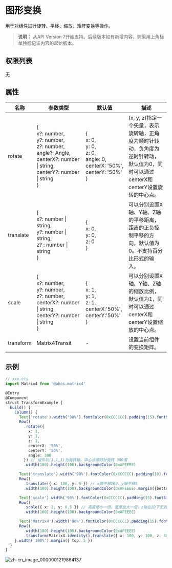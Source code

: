 # 图形变换

用于对组件进行旋转、平移、缩放、矩阵变换等操作。

> **说明：**
> 从API Version 7开始支持。后续版本如有新增内容，则采用上角标单独标记该内容的起始版本。


## 权限列表

无


## 属性


| 名称        | 参数类型                                     | 默认值                                      | 描述                                       |
| --------- | ---------------------------------------- | ---------------------------------------- | ---------------------------------------- |
| rotate    | {<br/>x?:&nbsp;number,<br/>y?:&nbsp;number,<br/>z?:&nbsp;number,<br/>angle?:&nbsp;Angle,<br/>centerX?:&nbsp;number \| string,<br/>centerY?:&nbsp;number \| string<br/>} | {<br/>x:&nbsp;0,<br/>y:&nbsp;0,<br/>z:&nbsp;0,<br/>angle:&nbsp;0,<br/>centerX:&nbsp;'50%',<br/>centerY:&nbsp;'50%'<br/>} | (x,&nbsp;y,&nbsp;z)指定一个矢量，表示旋转轴，正角度为顺时针转动，负角度为逆时针转动，默认值为0，同时可以通过centerX和centerY设置旋转的中心点。 |
| translate | {<br/>x?:&nbsp;number \| string,<br/>y?:&nbsp;number \| string,<br/>z?&nbsp;:&nbsp;number \| string<br/>} | {<br/>x:&nbsp;0,<br/>y:&nbsp;0,<br/>z:&nbsp;0<br/>} | 可以分别设置X轴、Y轴、Z轴的平移距离，距离的正负控制平移的方向，默认值为0。不支持百分比形式的输入。|
| scale     | {<br/>x?:&nbsp;number,<br/>y?:&nbsp;number,<br/>z?:&nbsp;number,<br/>centerX?:&nbsp;number \| string,<br/>centerY?:&nbsp;number \| string<br/>} | {<br/>x:&nbsp;1,<br/>y:&nbsp;1,<br/>z:&nbsp;1,<br/>centerX:'50%',<br/>centerY:'50%'<br/>} | 可以分别设置X轴、Y轴、Z轴的缩放比例，默认值为1，同时可以通过centerX和centerY设置缩放的中心点。 |
| transform | Matrix4Transit                     | -                                        | 设置当前组件的变换矩阵。                             |


## 示例

```ts
// xxx.ets
import Matrix4 from '@ohos.matrix4'

@Entry
@Component
struct TransformExample {
  build() {
    Column() {
      Text('rotate').width('90%').fontColor(0xCCCCCC).padding(15).fontSize(30)
      Row()
        .rotate({
          x: 1,
          y: 1,
          z: 1,
          centerX: '50%',
          centerY: '50%',
          angle: 300
        }) // 组件以(1,1,1)为旋转轴，中心点顺时针旋转 300度
        .width(100).height(100).backgroundColor(0xAFEEEE)

      Text('translate').width('90%').fontColor(0xCCCCCC).padding(10).fontSize(30)
      Row()
        .translate({ x: 100, y: 5 }) // x轴平移100，y轴平移5
        .width(100).height(100).backgroundColor(0xAFEEEE).margin({bottom:10})

      Text('scale').width('90%').fontColor(0xCCCCCC).padding(15).fontSize(30)
      Row()
        .scale({ x: 2, y: 0.5 }) // 高度缩小一倍，宽度放大一倍，z轴在2D下无效果
        .width(100).height(100).backgroundColor(0xAFEEEE)

      Text('Matrix4').width('90%').fontColor(0xCCCCCC).padding(15).fontSize(30)
      Row()
        .width(100).height(100).backgroundColor(0xAFEEEE)
        .transform(Matrix4.identity().translate({ x: 100, y: 100, z: 30 }))
    }.width('100%').margin({ top: 5 })
  }
}
```

![zh-cn_image_0000001219864137](figures/zh-cn_image_0000001219864137.png)

